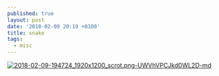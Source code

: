 ```yaml
---
published: true
layout: post
date: '2018-02-09 20:19 +0100'
title: snake
tags:
  - misc
---
```

[![2018-02-09-194724_1920x1200_scrot.png-UWVhVPCJkd0WL2D-md](https://i.imgur.com/MDNsEapl.jpg)](https://i.imgur.com/MDNsEap.jpg)
